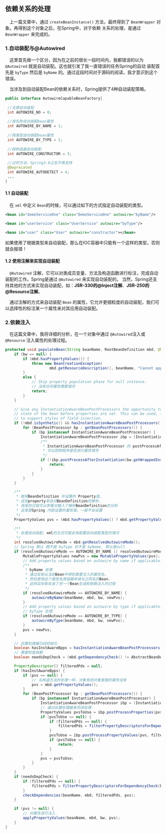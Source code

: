 ## 依赖关系的处理
&ensp;&ensp;上一篇文章中，通过 `createBeanInstance()` 方法，最终得到了 `BeanWrapper` 对象。再得到这个对象之后，在Spring中，对于依赖
关系的处理，是通过 `BeanWrapper` 来完成的。

### 1.自动装配与@Autowired
&ensp;&ensp;这里首先做一个区分，因为在之前的很长一段时间内，我都错误的以为 `@Autowired` 就是自动装配。这也就引发了我一直错误的任务Spring的自动
装配首先是 `byType` 然后是 `byName` 的。通过这段时间对于源码的阅读，我才意识到这个错误。

&ensp;&ensp;当涉及到自动装配Bean的依赖关系时，Spring提供了4种自动装配策略。

```java
public interface AutowireCapableBeanFactory{
 
 //无需自动装配
 int AUTOWIRE_NO = 0;
 
 //按名称自动装配bean属性
 int AUTOWIRE_BY_NAME = 1;
 
 //按类型自动装配bean属性
 int AUTOWIRE_BY_TYPE = 2;
 
 //按构造器自动装配
 int AUTOWIRE_CONSTRUCTOR = 3;
 
 //过时方法，Spring3.0之后不再支持
 @Deprecated
 int AUTOWIRE_AUTODETECT = 4;
 ...
}
```

#### 1.1 自动装配
&ensp;&ensp;在 `xml` 中定义 `Bean`的时候，可以通过如下的方式指定自动装配的类型。
```xml
<bean id="demoServiceOne" class="DemoServiceOne" autowire="byName"/>
```
```xml
<bean id="userService" class="UserService" autowire="byType"/>
```
```xml
<bean id="user" class="User" autowire="constructor"></bean>
```

如果使用了根据类型来自动装配，那么在IOC容器中只能有一个这样的类型，否则就会报错！
#### 1.2 使用注解来实现自动装配
&ensp;&ensp;`@Autowired` 注解，它可以对类成员变量、方法及构造函数进行标注，完成自动装配的工作。Spring是通过 `@Autowired` 来实现自动装配的。
当然，Spring还支持其他的方式来实现自动装配，如：**JSR-330的@Inject注解**、**JSR-250的@Resource注解**。

&ensp;&ensp;通过注解的方式来自动装配 `Bean` 的属性，它允许更细粒度的自动装配，我们可以选择性的标注某一个属性来对其应用自动装配。

### 2.依赖注入
&ensp;&ensp;在这篇文章中，我将详细的分析，在一个对象中通过 `@Autowired`注入或 `@Resource` 注入属性的处理过程。

```java
protected void populateBean(String beanName, RootBeanDefinition mbd, @Nullable BeanWrapper bw) {
    if (bw == null) {
        if (mbd.hasPropertyValues()) {
            throw new BeanCreationException(
                    mbd.getResourceDescription(), beanName, "Cannot apply property values to null instance");
        }
        else {
            // Skip property population phase for null instance.
            // 没有任何属性需要填充
            return;
        }
    }

    // Give any InstantiationAwareBeanPostProcessors the opportunity to modify the
    // state of the bean before properties are set. This can be used, for example,
    // to support styles of field injection.
    if (!mbd.isSynthetic() && hasInstantiationAwareBeanPostProcessors()) {
        for (BeanPostProcessor bp : getBeanPostProcessors()) {
            if (bp instanceof InstantiationAwareBeanPostProcessor) {
                InstantiationAwareBeanPostProcessor ibp = (InstantiationAwareBeanPostProcessor) bp;
                /**
                 * InstantiationAwareBeanPostProcessor 的 postProcessAfterInstantiation() 方法的应用
                 * 可以控制程序是否进行属性填充
                 */
                if (!ibp.postProcessAfterInstantiation(bw.getWrappedInstance(), beanName)) {
                    return;
                }
            }
        }
    }

    /**
     * 取得BeanDefinition 中设置的 Property值，
     * 这些property来自对BeanDefinition的解析，
     * 具体的过程可以参看对载入个解析BeanDefinition的分析
     * 这里是Spring 内部设置的属性值，一般不会设置
     */
    PropertyValues pvs = (mbd.hasPropertyValues() ? mbd.getPropertyValues() : null);

    /**
     * 处理自动装配，xml的方式可能会有配置自动装配类型的情况 
     */
    int resolvedAutowireMode = mbd.getResolvedAutowireMode();
    // Spring 默认 既不是 byType 也不是 byName, 默认是null
    if (resolvedAutowireMode == AUTOWIRE_BY_NAME || resolvedAutowireMode == AUTOWIRE_BY_TYPE) {
        MutablePropertyValues newPvs = new MutablePropertyValues(pvs);
        // Add property values based on autowire by name if applicable.
        /**
         * byName 处理
         * 通过反射从当前Bean中得到需要注入的属性名，
         * 然后使用这个属性名想容器申请与之同名的Bean，
         * 这样实际有处发了另一个Bean生成和依赖注入的过程
         */
        if (resolvedAutowireMode == AUTOWIRE_BY_NAME) {
            autowireByName(beanName, mbd, bw, newPvs);
        }
        // Add property values based on autowire by type if applicable.
        // byType 处理
        if (resolvedAutowireMode == AUTOWIRE_BY_TYPE) {
            autowireByType(beanName, mbd, bw, newPvs);
        }
        pvs = newPvs;
    }

    // 后置处理器已经初始化
    boolean hasInstAwareBpps = hasInstantiationAwareBeanPostProcessors();
    // 需要检查依赖
    boolean needsDepCheck = (mbd.getDependencyCheck() != AbstractBeanDefinition.DEPENDENCY_CHECK_NONE);

    PropertyDescriptor[] filteredPds = null;
    if (hasInstAwareBpps) {
        if (pvs == null) {
            // 与构造方法的处理一样，对象有但对象里面的属性没有
            pvs = mbd.getPropertyValues();
        }
        for (BeanPostProcessor bp : getBeanPostProcessors()) {
            if (bp instanceof InstantiationAwareBeanPostProcessor) {
                InstantiationAwareBeanPostProcessor ibp = (InstantiationAwareBeanPostProcessor) bp;
                // 通过后置处理器来完成处理
                PropertyValues pvsToUse = ibp.postProcessProperties(pvs, bw.getWrappedInstance(), beanName);
                if (pvsToUse == null) {
                    if (filteredPds == null) {
                        filteredPds = filterPropertyDescriptorsForDependencyCheck(bw, mbd.allowCaching);
                    }
                    pvsToUse = ibp.postProcessPropertyValues(pvs, filteredPds, bw.getWrappedInstance(), beanName);
                    if (pvsToUse == null) {
                        return;
                    }
                }
                pvs = pvsToUse;
            }
        }
    }
    if (needsDepCheck) {
        if (filteredPds == null) {
            filteredPds = filterPropertyDescriptorsForDependencyCheck(bw, mbd.allowCaching);
        }
        checkDependencies(beanName, mbd, filteredPds, pvs);
    }

    if (pvs != null) {
        // 对属性进行注入
        applyPropertyValues(beanName, mbd, bw, pvs);
    }
}
```

